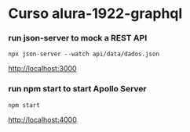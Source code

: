 # Curso alura-1922-graphql

### run json-server to mock a REST API

````
npx json-server --watch api/data/dados.json
````

[http://localhost:3000](http://localhost:3000)

### run npm start to start Apollo Server

````
npm start
````

[http://localhost:4000](http://localhost:4000)